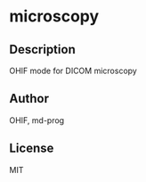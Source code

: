 # microscopy

## Description
OHIF mode for DICOM microscopy

## Author
OHIF, md-prog

## License
MIT
